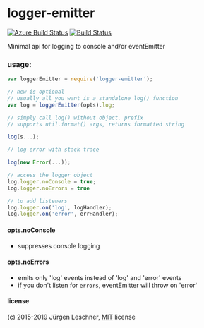 # logger-emitter
[![Azure Build Status](https://dev.azure.com/jldec/logger-emitter/_apis/build/status/jldec.logger-emitter?branchName=master)](https://dev.azure.com/jldec/logger-emitter/_build/latest?definitionId=1&branchName=master)
[![Build Status](https://api.travis-ci.org/jldec/logger-emitter.svg?branch=master)](https://travis-ci.org/jldec/logger-emitter)

Minimal api for logging to console and/or eventEmitter

### usage:

```javascript
var loggerEmitter = require('logger-emitter');

// new is optional
// usually all you want is a standalone log() function
var log = loggerEmitter(opts).log;

// simply call log() without object. prefix
// supports util.format() args, returns formatted string

log(s...);

// log error with stack trace

log(new Error(...));

// access the logger object
log.logger.noConsole = true;
log.logger.noErrors = true

// to add listeners
log.logger.on('log', logHandler);
log.logger.on('error', errHandler);
```

#### opts.noConsole
- suppresses console logging

#### opts.noErrors
- emits only 'log' events instead of 'log' and 'error' events
- if you don't listen for `errors`, eventEmitter will throw on 'error'

#### license
(c) 2015-2019 Jürgen Leschner, [MIT](https://opensource.org/licenses/MIT) license
